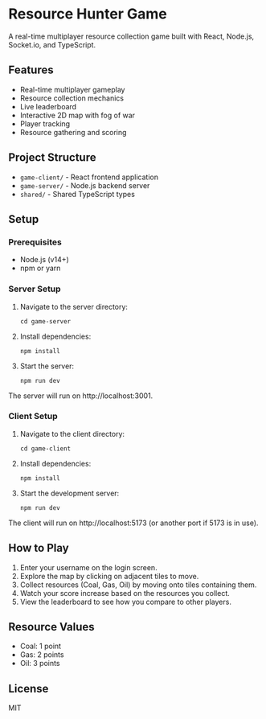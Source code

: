 # Resource Hunter Game

A real-time multiplayer resource collection game built with React, Node.js, Socket.io, and TypeScript.

## Features

- Real-time multiplayer gameplay
- Resource collection mechanics
- Live leaderboard
- Interactive 2D map with fog of war
- Player tracking
- Resource gathering and scoring

## Project Structure

- `game-client/` - React frontend application
- `game-server/` - Node.js backend server
- `shared/` - Shared TypeScript types

## Setup

### Prerequisites

- Node.js (v14+)
- npm or yarn

### Server Setup

1. Navigate to the server directory:
   ```
   cd game-server
   ```

2. Install dependencies:
   ```
   npm install
   ```

3. Start the server:
   ```
   npm run dev
   ```

The server will run on http://localhost:3001.

### Client Setup

1. Navigate to the client directory:
   ```
   cd game-client
   ```

2. Install dependencies:
   ```
   npm install
   ```

3. Start the development server:
   ```
   npm run dev
   ```

The client will run on http://localhost:5173 (or another port if 5173 is in use).

## How to Play

1. Enter your username on the login screen.
2. Explore the map by clicking on adjacent tiles to move.
3. Collect resources (Coal, Gas, Oil) by moving onto tiles containing them.
4. Watch your score increase based on the resources you collect.
5. View the leaderboard to see how you compare to other players.

## Resource Values

- Coal: 1 point
- Gas: 2 points
- Oil: 3 points

## License

MIT 